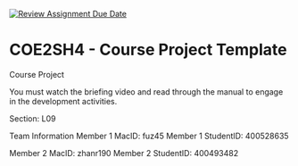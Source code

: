 [![Review Assignment Due Date](https://classroom.github.com/assets/deadline-readme-button-22041afd0340ce965d47ae6ef1cefeee28c7c493a6346c4f15d667ab976d596c.svg)](https://classroom.github.com/a/mLqiHWLE)

# COE2SH4 - Course Project Template

Course Project

You must watch the briefing video and read through the manual to engage in the development activities.

Section: L09

Team Information
Member 1 MacID: fuz45
Member 1 StudentID: 400528635

Member 2 MacID: zhanr190
Member 2 StudentID: 400493482

